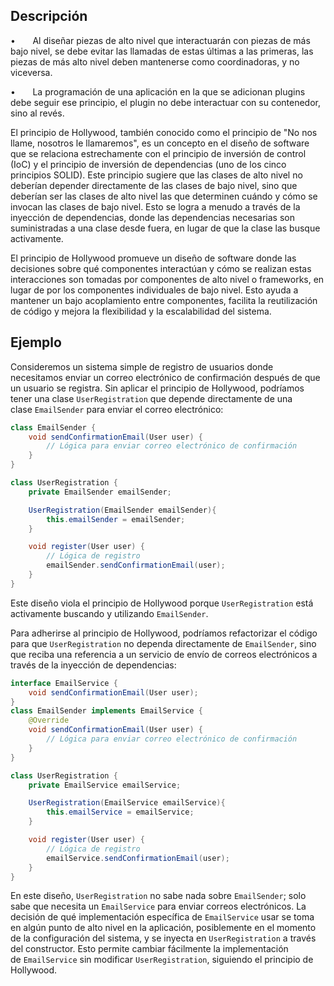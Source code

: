 ## Descripción

•       Al diseñar piezas de alto nivel que interactuarán con piezas de más bajo nivel, se debe evitar las llamadas de estas últimas a las primeras, las piezas de más alto nivel deben mantenerse como coordinadoras, y no viceversa.

•       La programación de una aplicación en la que se adicionan plugins debe seguir ese principio, el plugin no debe interactuar con su contenedor, sino al revés.

El principio de Hollywood, también conocido como el principio de "No nos llame, nosotros le llamaremos", es un concepto en el diseño de software que se relaciona estrechamente con el principio de inversión de control (IoC) y el principio de inversión de dependencias (uno de los cinco principios SOLID). Este principio sugiere que las clases de alto nivel no deberían depender directamente de las clases de bajo nivel, sino que deberían ser las clases de alto nivel las que determinen cuándo y cómo se invocan las clases de bajo nivel. Esto se logra a menudo a través de la inyección de dependencias, donde las dependencias necesarias son suministradas a una clase desde fuera, en lugar de que la clase las busque activamente.

El principio de Hollywood promueve un diseño de software donde las decisiones sobre qué componentes interactúan y cómo se realizan estas interacciones son tomadas por componentes de alto nivel o frameworks, en lugar de por los componentes individuales de bajo nivel. Esto ayuda a mantener un bajo acoplamiento entre componentes, facilita la reutilización de código y mejora la flexibilidad y la escalabilidad del sistema.
## Ejemplo

Consideremos un sistema simple de registro de usuarios donde necesitamos enviar un correo electrónico de confirmación después de que un usuario se registra. Sin aplicar el principio de Hollywood, podríamos tener una clase `UserRegistration` que depende directamente de una clase `EmailSender` para enviar el correo electrónico:

``` java
class EmailSender {
	void sendConfirmationEmail(User user) {
		// Lógica para enviar correo electrónico de confirmación
	}
}

class UserRegistration {
	private EmailSender emailSender;

	UserRegistration(EmailSender emailSender){
		this.emailSender = emailSender;
	}

	void register(User user) {
		// Lógica de registro
		emailSender.sendConfirmationEmail(user);
	}
}
```

Este diseño viola el principio de Hollywood porque `UserRegistration` está activamente buscando y utilizando `EmailSender`.

Para adherirse al principio de Hollywood, podríamos refactorizar el código para que `UserRegistration` no dependa directamente de `EmailSender`, sino que reciba una referencia a un servicio de envío de correos electrónicos a través de la inyección de dependencias:
``` java
interface EmailService {
	void sendConfirmationEmail(User user);
}
class EmailSender implements EmailService {
	@Override
	void sendConfirmationEmail(User user) {
		// Lógica para enviar correo electrónico de confirmación
	}
}

class UserRegistration {
	private EmailService emailService;

	UserRegistration(EmailService emailService){
		this.emailService = emailService;
	}

	void register(User user) {
		// Lógica de registro
		emailService.sendConfirmationEmail(user);
	}
}
```

En este diseño, `UserRegistration` no sabe nada sobre `EmailSender`; solo sabe que necesita un `EmailService` para enviar correos electrónicos. La decisión de qué implementación específica de `EmailService` usar se toma en algún punto de alto nivel en la aplicación, posiblemente en el momento de la configuración del sistema, y se inyecta en `UserRegistration` a través del constructor. Esto permite cambiar fácilmente la implementación de `EmailService` sin modificar `UserRegistration`, siguiendo el principio de Hollywood.